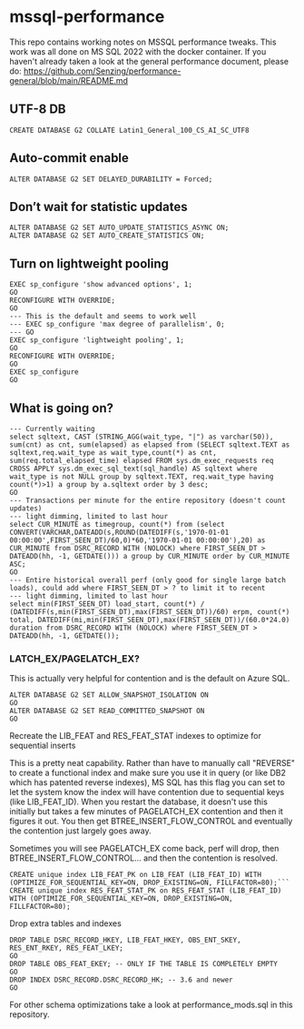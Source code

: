 # mssql-performance
This repo contains working notes on MSSQL performance tweaks.  This work was all done on MS SQL 2022 with the docker container.
If you haven't already taken a look at the general performance document, please do: https://github.com/Senzing/performance-general/blob/main/README.md

## UTF-8 DB
```
CREATE DATABASE G2 COLLATE Latin1_General_100_CS_AI_SC_UTF8
```

## Auto-commit enable
```
ALTER DATABASE G2 SET DELAYED_DURABILITY = Forced;
```

## Don’t wait for statistic updates
```
ALTER DATABASE G2 SET AUTO_UPDATE_STATISTICS_ASYNC ON;
ALTER DATABASE G2 SET AUTO_CREATE_STATISTICS ON;
```

## Turn on lightweight pooling
```
EXEC sp_configure 'show advanced options', 1;  
GO  
RECONFIGURE WITH OVERRIDE;  
GO
--- This is the default and seems to work well
--- EXEC sp_configure 'max degree of parallelism', 0;  
--- GO
EXEC sp_configure 'lightweight pooling', 1;
GO
RECONFIGURE WITH OVERRIDE;  
GO
EXEC sp_configure
GO
```

## What is going on?
```
--- Currently waiting 
select sqltext, CAST (STRING_AGG(wait_type, "|") as varchar(50)), sum(cnt) as cnt, sum(elapsed) as elapsed from (SELECT sqltext.TEXT as sqltext,req.wait_type as wait_type,count(*) as cnt, sum(req.total_elapsed_time) elapsed FROM sys.dm_exec_requests req CROSS APPLY sys.dm_exec_sql_text(sql_handle) AS sqltext where wait_type is not NULL group by sqltext.TEXT, req.wait_type having count(*)>1) a group by a.sqltext order by 3 desc;
GO
--- Transactions per minute for the entire repository (doesn't count updates)
--- light dimming, limited to last hour
select CUR_MINUTE as timegroup, count(*) from (select CONVERT(VARCHAR,DATEADD(s,ROUND(DATEDIFF(s,'1970-01-01 00:00:00',FIRST_SEEN_DT)/60,0)*60,'1970-01-01 00:00:00'),20) as CUR_MINUTE from DSRC_RECORD WITH (NOLOCK) where FIRST_SEEN_DT > DATEADD(hh, -1, GETDATE())) a group by CUR_MINUTE order by CUR_MINUTE ASC;
GO
--- Entire historical overall perf (only good for single large batch loads), could add where FIRST_SEEN_DT > ? to limit it to recent
--- light dimming, limited to last hour
select min(FIRST_SEEN_DT) load_start, count(*) / (DATEDIFF(s,min(FIRST_SEEN_DT),max(FIRST_SEEN_DT))/60) erpm, count(*) total, DATEDIFF(mi,min(FIRST_SEEN_DT),max(FIRST_SEEN_DT))/(60.0*24.0) duration from DSRC_RECORD WITH (NOLOCK) where FIRST_SEEN_DT > DATEADD(hh, -1, GETDATE());
```

### LATCH_EX/PAGELATCH_EX?

This is actually very helpful for contention and is the default on Azure SQL.
```
ALTER DATABASE G2 SET ALLOW_SNAPSHOT_ISOLATION ON
GO
ALTER DATABASE G2 SET READ_COMMITTED_SNAPSHOT ON
GO
```

Recreate the LIB_FEAT and RES_FEAT_STAT indexes to optimize for sequential inserts

This is a pretty neat capability.  Rather than have to manually call "REVERSE" to create a functional index and make sure you use it in query (or like DB2 which has patented reverse indexes), MS SQL has this flag you can set to let the system know the index will have contention due to sequential keys (like LIB_FEAT_ID).  When you restart the database, it doesn't use this initially but takes a few minutes of PAGELATCH_EX contention and then it figures it out.  You then get BTREE_INSERT_FLOW_CONTROL and eventually the contention just largely goes away.

Sometimes you will see PAGELATCH_EX come back, perf will drop, then BTREE_INSERT_FLOW_CONTROL... and then the contention is resolved.
```
CREATE unique index LIB_FEAT_PK on LIB_FEAT (LIB_FEAT_ID) WITH (OPTIMIZE_FOR_SEQUENTIAL_KEY=ON, DROP_EXISTING=ON, FILLFACTOR=80);```
CREATE unique index RES_FEAT_STAT_PK on RES_FEAT_STAT (LIB_FEAT_ID) WITH (OPTIMIZE_FOR_SEQUENTIAL_KEY=ON, DROP_EXISTING=ON, FILLFACTOR=80);
```

Drop extra tables and indexes
```
DROP TABLE DSRC_RECORD_HKEY, LIB_FEAT_HKEY, OBS_ENT_SKEY, RES_ENT_RKEY, RES_FEAT_LKEY;
GO
DROP TABLE OBS_FEAT_EKEY; -- ONLY IF THE TABLE IS COMPLETELY EMPTY
GO
DROP INDEX DSRC_RECORD.DSRC_RECORD_HK; -- 3.6 and newer
GO
```

For other schema optimizations take a look at performance_mods.sql in this repository.

